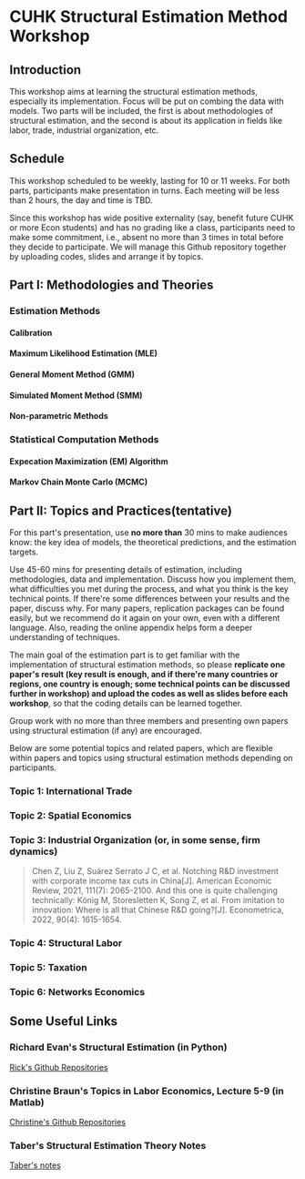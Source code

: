 # CUHK Structural Estimation Method Workshop
## Introduction
This workshop aims at learning the structural estimation methods, especially its implementation. Focus will be put on combing the data with models. Two parts will be included, the first is about methodologies of structural estimation, and the second is about its application in fields like labor, trade, industrial organization, etc.

## Schedule
This workshop scheduled to be weekly, lasting for 10 or 11 weeks. For both parts, participants make presentation in turns. Each meeting will be less than 2 hours, the day and time is TBD. 

Since this workshop has wide positive externality (say, benefit future CUHK or more Econ students) and has no grading like a class, participants need to make some commitment, i.e., absent no more than 3 times in total before they decide to participate. We will manage this Github repository together by uploading codes, slides and arrange it by topics. 



## Part I: Methodologies and Theories
### Estimation Methods
#### Calibration
#### Maximum Likelihood Estimation (MLE)
#### General Moment Method (GMM)
#### Simulated Moment Method (SMM)
#### Non-parametric Methods

### Statistical Computation Methods
#### Expecation Maximization (EM) Algorithm
#### Markov Chain Monte Carlo (MCMC)


## Part II: Topics and Practices(tentative)
For this part's presentation, use **no more than** 30 mins to make audiences know:
the key idea of models, 
the theoretical predictions, and 
the estimation targets. 

Use 45-60 mins for presenting details of estimation, including methodologies, data and implementation.
Discuss how you implement them, what difficulties you met during the process, and what you think is the key technical points. If there're some differences between your results and the paper, discuss why. For many papers, replication packages can be found easily, but we recommend do it again on your own, even with a different language. Also, reading the online appendix helps form a deeper understanding of techniques.

The main goal of the estimation part is to get familiar with the implementation of structural estimation methods, so please **replicate one paper's result (key result is enough, and if there're many countries or regions, one country is enough; some technical points can be discussed further in workshop) and upload the codes as well as slides before each workshop**, so that the coding details can be learned together. 

Group work with no more than three members and presenting own papers using structural estimation (if any) are encouraged. 
 
Below are some potential topics and related papers, which are flexible within papers and topics using structural estimation methods depending on participants.

### Topic 1: International Trade


### Topic 2: Spatial Economics



### Topic 3: Industrial Organization (or, in some sense, firm dynamics)
>Chen Z, Liu Z, Suárez Serrato J C, et al. Notching R&D investment with corporate income tax cuts in China[J]. American Economic Review, 2021, 111(7): 2065-2100.
And this one is quite challenging technically:
>König M, Storesletten K, Song Z, et al. From imitation to innovation: Where is all that Chinese R&D going?[J]. Econometrica, 2022, 90(4): 1615-1654.


### Topic 4: Structural Labor




### Topic 5: Taxation

### Topic 6: Networks Economics






## Some Useful Links
### Richard Evan's Structural Estimation (in Python)
[Rick's Github Repositories](https://github.com/rickecon/StructEst_W20)
### Christine Braun's Topics in Labor Economics, Lecture 5-9 (in Matlab)
[Christine's Github Repositories](https://christine-braun.github.io/teaching-labor.html)
### Taber's Structural Estimation Theory Notes
[Taber's notes](https://users.ssc.wisc.edu/~ctaber/718/struct.pdf)
